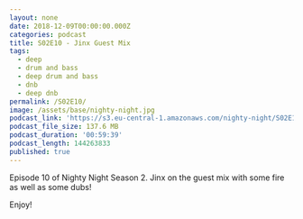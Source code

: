 ```yaml
---
layout: none
date: 2018-12-09T00:00:00.000Z
categories: podcast
title: S02E10 - Jinx Guest Mix
tags:
  - deep
  - drum and bass
  - deep drum and bass
  - dnb
  - deep dnb
permalink: /S02E10/
image: /assets/base/nighty-night.jpg
podcast_link: 'https://s3.eu-central-1.amazonaws.com/nighty-night/S02E10.mp3'
podcast_file_size: 137.6 MB
podcast_duration: '00:59:39'
podcast_length: 144263833
published: true
---
```

Episode 10 of Nighty Night Season 2. Jinx on the guest mix with some fire as well as some dubs!

Enjoy!
